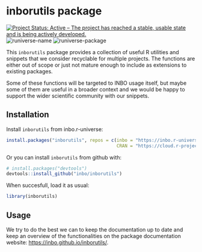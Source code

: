 # inborutils package

<!-- badges: start -->
[![Project Status: Active – The project has reached a stable, usable state and is being actively developed.](https://www.repostatus.org/badges/latest/active.svg)](https://www.repostatus.org/#active)
![runiverse-name](https://inbo.r-universe.dev/badges/:name)
![runiverse-package](https://inbo.r-universe.dev/badges/inborutils)
<!-- badges: end -->

This `inborutils` package provides a collection of useful R utilities and snippets that we consider recyclable for multiple projects. The functions are either out of scope or just not mature enough to include as extensions to existing packages. 

Some of these functions will be targeted to INBO usage itself, but maybe some of them are useful in a broader context and we would be happy to support the wider scientific community with our snippets. 

## Installation

Install `inborutils` from inbo.r-universe:

```r
install.packages("inborutils", repos = c(inbo = "https://inbo.r-universe.dev", 
                                         CRAN = "https://cloud.r-project.org"))
```

Or you can install `inborutils` from github with:

```r
# install.packages("devtools")
devtools::install_github("inbo/inborutils")
```

When succesfull, load it as usual:

```r
library(inborutils)
```

## Usage

We try to do the best we can to keep the documentation up to date and keep an overview of the functionalities on the package documentation website: https://inbo.github.io/inborutils/. 

